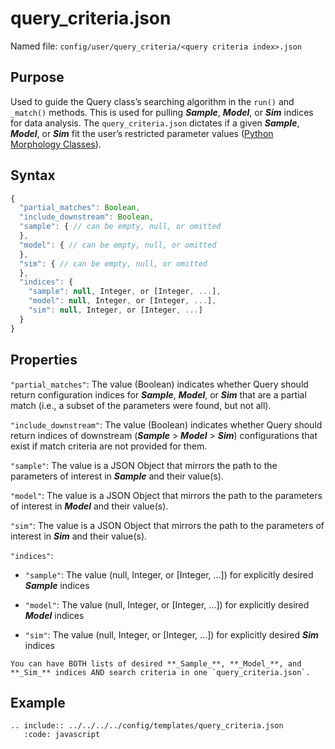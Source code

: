 # query_criteria.json

Named file: `config/user/query_criteria/<query criteria index>.json`

## Purpose

Used to guide the Query class’s searching algorithm in the
`run()` and `_match()` methods. This is used for pulling **_Sample_**,
**_Model_**, or **_Sim_** indices for data analysis. The
`query_criteria.json` dictates if a given **_Sample_**, **_Model_**,
or **_Sim_** fit the user’s restricted parameter values ([Python Morphology Classes](../../Running_ASCENT/Usage.md#data-analysis-tools)).

## Syntax

```javascript
{
  "partial_matches": Boolean,
  "include_downstream": Boolean,
  "sample": { // can be empty, null, or omitted
  },
  "model": { // can be empty, null, or omitted
  },
  "sim": { // can be empty, null, or omitted
  },
  "indices": {
    "sample": null, Integer, or [Integer, ...],
    "model": null, Integer, or [Integer, ...],
    "sim": null, Integer, or [Integer, ...]
  }
}
```

## Properties

`"partial_matches"`: The value (Boolean) indicates whether Query should
return configuration indices for **_Sample_**, **_Model_**, or **_Sim_**
that are a partial match (i.e., a subset of the parameters were found,
but not all).

`"include_downstream"`: The value (Boolean) indicates whether Query
should return indices of downstream (**_Sample_** \> **_Model_** \>
**_Sim_**) configurations that exist if match criteria are not provided
for them.

`"sample"`: The value is a JSON Object that mirrors the path to the
parameters of interest in **_Sample_** and their value(s).

`"model"`: The value is a JSON Object that mirrors the path to the
parameters of interest in **_Model_** and their value(s).

`"sim"`: The value is a JSON Object that mirrors the path to the
parameters of interest in **_Sim_** and their value(s).

`"indices"`:

- `"sample"`: The value (null, Integer, or \[Integer, …\]) for
  explicitly desired **_Sample_** indices

- `"model"`: The value (null, Integer, or \[Integer, …\]) for explicitly
  desired **_Model_** indices

- `"sim"`: The value (null, Integer, or \[Integer, …\]) for explicitly
  desired **_Sim_** indices

```{Note}
You can have BOTH lists of desired **_Sample_**, **_Model_**, and
**_Sim_** indices AND search criteria in one `query_criteria.json`.
```

## Example

```{eval-rst}
.. include:: ../../../../config/templates/query_criteria.json
   :code: javascript
```

